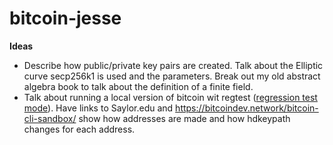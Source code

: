 # bitcoin-jesse

**Ideas**
* Describe how public/private key pairs are created. Talk about the Elliptic curve secp256k1 is used and the parameters. Break out my old abstract algebra book to talk about the definition of a finite field.
* Talk about running a local version of bitcoin wit regtest ([regression test mode](https://bitcoin.stackexchange.com/questions/109653/why-is-regtest-called-regtest)). Have links to Saylor.edu and https://bitcoindev.network/bitcoin-cli-sandbox/  show how addresses are made and how hdkeypath changes for each address. 


